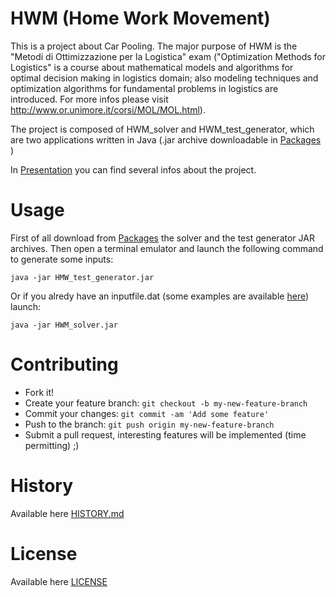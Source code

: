 
HWM (Home Work Movement)
========================
This is a project about Car Pooling.
The major purpose of HWM is the "Metodi di Ottimizzazione per la Logistica" 
exam ("Optimization Methods for Logistics" is a course about mathematical models 
and algorithms for optimal decision making in logistics domain; also modeling 
techniques and optimization algorithms for fundamental problems in logistics 
are introduced. For more infos please visit 
http://www.or.unimore.it/corsi/MOL/MOL.html).

The project is composed of HWM_solver and HWM_test_generator, which are 
two applications written in Java (.jar archive downloadable in 
[Packages](https://github.com/TheJena/HWM/tree/master/Packages) )

In [Presentation](https://github.com/TheJena/HWM/tree/master/Presentation) you 
can find several infos about the project.


Usage
=====

First of all download from 
[Packages](https://github.com/TheJena/HWM/tree/master/Packages) the solver and 
the test generator JAR archives.
Then open a terminal emulator and launch the following command to generate some 
inputs:
```
java -jar HMW_test_generator.jar
```
Or if you alredy have an inputfile.dat (some examples are available 
[here](https://github.com/TheJena/HWM/tree/master/Tests)) launch:
```
java -jar HWM_solver.jar
```


Contributing
============

* Fork it!
* Create your feature branch: `git checkout -b my-new-feature-branch`
* Commit your changes: `git commit -am 'Add some feature'`
* Push to the branch: `git push origin my-new-feature-branch`
* Submit a pull request, interesting features will be implemented (time 
permitting) ;)



History
=======

Available here 
[HISTORY.md](https://github.com/TheJena/HWM/blob/master/HISTORY.md)



License
=======

Available here 
[LICENSE](https://github.com/TheJena/HWM/blob/master/LICENSE)